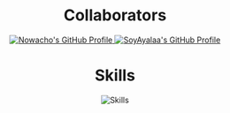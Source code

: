 <div align="center">

# Collaborators

<p align="center">
  <a href="https://github.com/Nowacho">
    <img src="https://github-widgetbox.vercel.app/api/profile?username=Nowacho&data=followers,repositories,stars,commits" alt="Nowacho's GitHub Profile">
  </a>
  <a href="https://github.com/SoyAyalaa">
    <img src="https://github-widgetbox.vercel.app/api/profile?username=SoyAyalaa&data=followers,repositories,stars,commits" alt="SoyAyalaa's GitHub Profile">
  </a>
</p>

# Skills

<p align="center">
  <img src="https://github-widgetbox.vercel.app/api/skills?names=java,kotlin,javascript,html,css&includeNames=true" alt="Skills">
</p>

</div>
